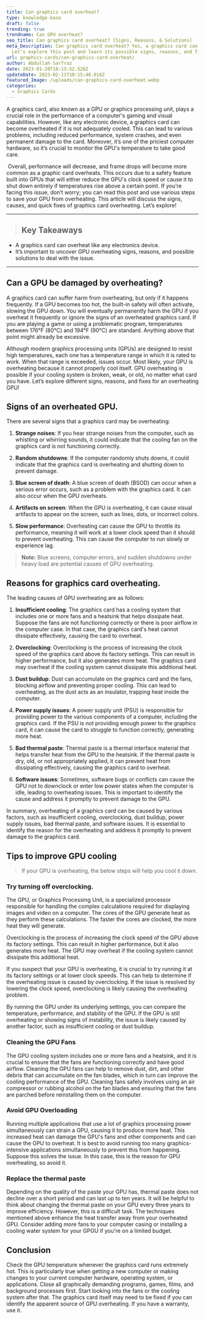 ```yaml
---
title: Can graphics card overheat?
type: knowledge-base
draft: false
trending: true
trendname: Can GPU overheat?
seo_title: Can graphics card overheat? [Signs, Reasons, & Solutions]
meta_Description: Can graphics card overheat? Yes, a graphics card can overheat.
  Let’s explore this post and learn its possible signs, reasons, and fixes!
url: graphics-cards/can-graphics-card-overheat/
author: Abdullah Sarfraz
date: 2023-01-28T18:13:52.526Z
updateDate: 2023-02-11T10:15:46.016Z
featured_Image: /uploads/can-graphics-card-overheat.webp
categories:
  - Graphics Cards
---
```

A graphics card, also known as a GPU or graphics processing unit, plays a crucial role in the performance of a computer's gaming and visual capabilities. However, like any electronic device, a graphics card can become overheated if it is not adequately cooled. This can lead to various problems, including reduced performance, system crashes, and even permanent damage to the card. Moreover, it’s one of the priciest computer hardware, so it’s crucial to monitor the GPU's temperature to take good care.

 Overall, performance will decrease, and frame drops will become more common as a graphic card overheats. This occurs due to a safety feature built into GPUs that will either reduce the GPU's clock speed or cause it to shut down entirely if temperatures rise above a certain point. If you’re facing this issue, don’t worry; you can read this post and use various steps to save your GPU from overheating. This article will discuss the signs, causes, and quick fixes of graphics card overheating. Let’s explore!

- - -

> ## Key Takeaways

* A graphics card can overheat like any electronics device.
* It’s important to uncover GPU overheating signs, reasons, and possible solutions to deal with the issue. 

- - -

## Can a GPU be damaged by overheating?

A graphics card can suffer harm from overheating, but only if it happens frequently. If a GPU becomes too hot, the built-in safety will often activate, slowing the GPU down. You will eventually permanently harm the GPU if you overheat it frequently or ignore the signs of an overheated graphics card. If you are playing a game or using a problematic program, temperatures between 176°F (80°C) and 194°F (90°C) are standard. Anything above that point might already be excessive.

Although modern graphics processing units (GPUs) are designed to resist high temperatures, each one has a temperature range in which it is rated to work. When that range is exceeded, issues occur. Most likely, your GPU is overheating because it cannot properly cool itself. GPU overheating is possible if your cooling system is broken, weak, or old, no matter what card you have. Let’s explore different signs, reasons, and fixes for an overheating GPU! 

## Signs of an overheated GPU.

There are several signs that a graphics card may be overheating:

1. **Strange noises**: If you hear strange noises from the computer, such as whistling or whirring sounds, it could indicate that the cooling fan on the graphics card is not functioning correctly.


2. **Random shutdowns**: If the computer randomly shuts downs, it could indicate that the graphics card is overheating and shutting down to prevent damage.


3. **Blue screen of death**: A blue screen of death (BSOD) can occur when a serious error occurs, such as a problem with the graphics card. It can also occur when the GPU overheats.


4. **Artifacts on screen**: When the GPU is overheating, it can cause visual artifacts to appear on the screen, such as lines, dots, or incorrect colors.


5. **Slow performance**: Overheating can cause the GPU to throttle its performance, meaning it will work at a lower clock speed than it should to prevent overheating. This can cause the computer to run slowly or experience lag.

> **Note:** Blue screens, computer errors, and sudden shutdowns under heavy load are potential causes of GPU overheating.

## Reasons for graphics card overheating.

The leading causes of GPU overheating are as follows:

1. **Insufficient cooling**: The graphics card has a cooling system that includes one or more fans and a heatsink that helps dissipate heat. Suppose the fans are not functioning correctly or there is poor airflow in the computer case. In that case, the graphics card's heat cannot dissipate effectively, causing the card to overheat.


2. **Overclocking**: Overclocking is the process of increasing the clock speed of the graphics card above its factory settings. This can result in higher performance, but it also generates more heat. The graphics card may overheat if the cooling system cannot dissipate this additional heat.


3. **Dust buildup**: Dust can accumulate on the graphics card and the fans, blocking airflow and preventing proper cooling. This can lead to overheating, as the dust acts as an insulator, trapping heat inside the computer.


4. **Power supply issues**: A power supply unit (PSU) is responsible for providing power to the various components of a computer, including the graphics card. If the PSU is not providing enough power to the graphics card, it can cause the card to struggle to function correctly, generating more heat.


5. **Bad thermal paste**: Thermal paste is a thermal interface material that helps transfer heat from the GPU to the heatsink. If the thermal paste is dry, old, or not appropriately applied, it can prevent heat from dissipating effectively, causing the graphics card to overheat.


6. **Software issues**: Sometimes, software bugs or conflicts can cause the GPU not to downclock or enter low power states when the computer is idle, leading to overheating issues. This is important to identify the cause and address it promptly to prevent damage to the GPU.

In summary, overheating of a graphics card can be caused by various factors, such as insufficient cooling, overclocking, dust buildup, power supply issues, bad thermal paste, and software issues. It is essential to identify the reason for the overheating and address it promptly to prevent damage to the graphics card.

## Tips to improve GPU cooling

> If your GPU is overheating, the below steps will help you cool it down.

### Try turning off overclocking.

The GPU, or Graphics Processing Unit, is a specialized processor responsible for handling the complex calculations required for displaying images and video on a computer. The cores of the GPU generate heat as they perform these calculations. The faster the cores are clocked, the more heat they will generate.

Overclocking is the process of increasing the clock speed of the GPU above its factory settings. This can result in higher performance, but it also generates more heat. The GPU may overheat if the cooling system cannot dissipate this additional heat.

If you suspect that your GPU is overheating, it is crucial to try running it at its factory settings or at lower clock speeds. This can help to determine if the overheating issue is caused by overclocking. If the issue is resolved by lowering the clock speed, overclocking is likely causing the overheating problem.

By running the GPU under its underlying settings, you can compare the temperature, performance, and stability of the GPU. If the GPU is still overheating or showing signs of instability, the issue is likely caused by another factor, such as insufficient cooling or dust buildup.

### Cleaning the GPU Fans

The GPU cooling system includes one or more fans and a heatsink, and it is crucial to ensure that the fans are functioning correctly and have good airflow. Cleaning the GPU fans can help to remove dust, dirt, and other debris that can accumulate on the fan blades, which in turn can improve the cooling performance of the GPU. Cleaning fans safely involves using an air compressor or rubbing alcohol on the fan blades and ensuring that the fans are parched before reinstalling them on the computer.

### Avoid GPU Overloading 

Running multiple applications that use a lot of graphics processing power simultaneously can strain a GPU, causing it to produce more heat. This increased heat can damage the GPU's fans and other components and can cause the GPU to overheat. It is best to avoid running too many graphics-intensive applications simultaneously to prevent this from happening. Suppose this solves the issue. In this case, this is the reason for GPU overheating, so avoid it. 

### Replace the thermal paste 

Depending on the quality of the paste your GPU has, thermal paste does not decline over a short period and can last up to ten years. It will be helpful to think about changing the thermal paste on your GPU every three years to improve efficiency. However, this is a difficult task. The techniques mentioned above enhance the heat transfer away from your overheated GPU. Consider adding more fans to your computer casing or installing a cooling water system for your GPGU if you're on a limited budget.

## Conclusion

Check the GPU temperature whenever the graphics card runs extremely hot. This is particularly true when getting a new computer or making changes to your current computer hardware, operating system, or applications. Close all graphically demanding programs, games, films, and background processes first. Start looking into the fans or the cooling system after that. The graphics card itself may need to be fixed if you can identify the apparent source of GPU overheating. If you have a warranty, use it.